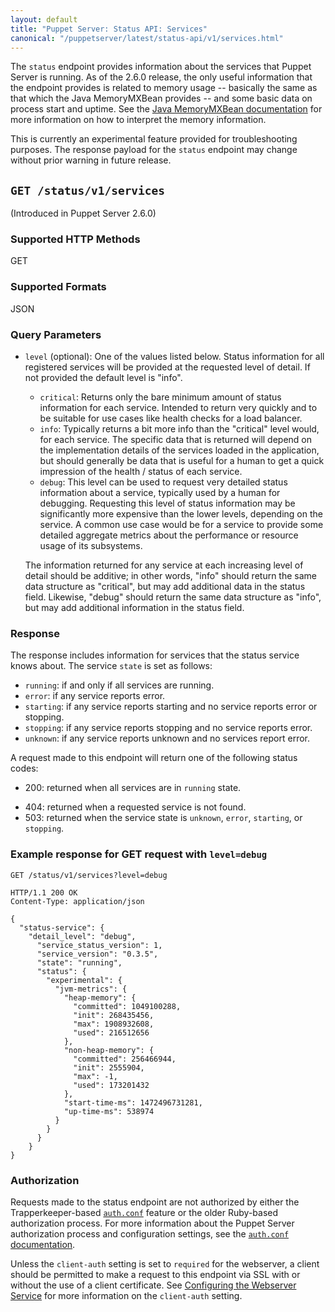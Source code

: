 ```yaml
---
layout: default
title: "Puppet Server: Status API: Services"
canonical: "/puppetserver/latest/status-api/v1/services.html"
---
```


[`auth.conf`]: ../../config_file_auth.markdown

The `status` endpoint provides information about the services that Puppet
Server is running.  As of the 2.6.0 release, the only useful information that
the endpoint provides is related to memory usage -- basically the same as that
which the Java MemoryMXBean provides -- and some basic data on process start
and uptime.  See the
[Java MemoryMXBean documentation](https://docs.oracle.com/javase/7/docs/api/java/lang/management/MemoryMXBean.html)
for more information on how to interpret the memory
information.

This is currently an experimental feature provided for troubleshooting
purposes.  The response payload for the `status` endpoint may change without
prior warning in future release.

## `GET /status/v1/services`

(Introduced in Puppet Server 2.6.0)

### Supported HTTP Methods

GET

### Supported Formats

JSON

### Query Parameters

* `level` (optional): One of the values listed below. Status information for all
   registered services will be provided at the requested level of detail.  If
   not provided the default level is "info".
  * `critical`: Returns only the bare minimum amount of status information for
    each service.  Intended to return very quickly and to be suitable for use
    cases like health checks for a load balancer.
  * `info`: Typically returns a bit more info than the "critical" level would,
    for each service.  The specific data that is returned will depend on the
    implementation details of the services loaded in the application, but should
    generally be data that is useful for a human to get a quick impression of the
    health / status of each service.
  * `debug`: This level can be used to request very detailed status information
    about a service, typically used by a human for debugging.  Requesting this
    level of status information may be significantly more expensive than the lower
    levels, depending on the service.  A common use case would be for a service to
    provide some detailed aggregate metrics about the performance or resource
    usage of its subsystems.

  The information returned for any service at each increasing level of detail
  should be additive; in other words, "info" should return the same data
  structure as "critical", but may add additional data in the status field.
  Likewise, "debug" should return the same data structure as "info", but may add
  additional information in the status field.

### Response

The response includes information for services that the status service knows
about.  The service `state` is set as follows:

* `running`: if and only if all services are running.
* `error`: if any service reports error.
* `starting`: if any service reports starting and no service reports error or
   stopping.
* `stopping`: if any service reports stopping and no service reports error.
* `unknown`: if any service reports unknown and no services report error.

A request made to this endpoint will return one of the following status codes:
 
* 200: returned when all services are in `running` state.
- 404: returned when a requested service is not found.
- 503: returned when the service state is `unknown`, `error`, `starting`, or
  `stopping`.

### Example response for GET request with `level=debug`

~~~
GET /status/v1/services?level=debug

HTTP/1.1 200 OK
Content-Type: application/json

{
  "status-service": {
    "detail_level": "debug",
      "service_status_version": 1,
      "service_version": "0.3.5",
      "state": "running",
      "status": {
        "experimental": {
          "jvm-metrics": {
            "heap-memory": {
              "committed": 1049100288,
              "init": 268435456,
              "max": 1908932608,
              "used": 216512656
            },
            "non-heap-memory": {
              "committed": 256466944,
              "init": 2555904,
              "max": -1,
              "used": 173201432
            },
            "start-time-ms": 1472496731281,
            "up-time-ms": 538974
          }
        }
      }
    }
}
~~~

### Authorization

Requests made to the status endpoint are not authorized by either the
Trapperkeeper-based [`auth.conf`] feature or the older Ruby-based authorization
process.  For more information about the Puppet Server authorization process and
configuration settings, see the [`auth.conf` documentation][`auth.conf`].

Unless the `client-auth` setting is set to `required` for the
webserver, a client should be permitted to make a request to this endpoint via
SSL with or without the use of a client certificate.  See [Configuring the Webserver Service](https://github.com/puppetlabs/trapperkeeper-webserver-jetty9/blob/master/doc/jetty-config.md#client-auth)
for more information on the `client-auth` setting.
